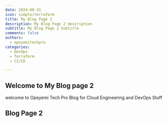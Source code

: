 ```yaml
---
date: 2024-08-31
icon: simple/terraform
title: My Blog Page 2
description: My Blog Page 2 description
subtitle: My Blog Page 2 Subtitle
comments: false
authors:
  - opeyemitechpro
categories:
  - DevOps
  - Terraform
  - CI/CD

---
```


## Welcome to My Blog page 2

welcome to Opeyemi Tech Pro Blog for Cloud Engineering and DevOps Stuff

## Blog Page 2
